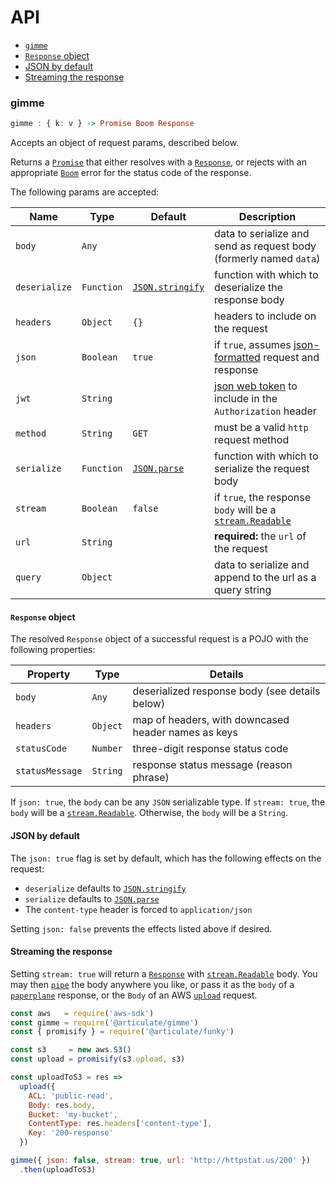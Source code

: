 # API

- [`gimme`](#gimme)
- [`Response` object](#response-object)
- [JSON by default](#json-by-default)
- [Streaming the response](#streaming-the-response)

### gimme

```haskell
gimme : { k: v } -> Promise Boom Response
```

Accepts an object of request params, described below.

Returns a [`Promise`](http://devdocs.io/javascript/global_objects/promise) that either resolves with a [`Response`](#response-object), or rejects with an appropriate [`Boom`](https://www.npmjs.com/package/boom) error for the status code of the response.

The following params are accepted:

| Name | Type | Default | Description |
| ---- | ---- | ------- | ----------- |
| `body` | `Any` | | data to serialize and send as request body (formerly named `data`) |
| `deserialize` | `Function` | [`JSON.stringify`](http://devdocs.io/javascript/global_objects/json/stringify) | function with which to deserialize the response body |
| `headers` | `Object` | `{}` | headers to include on the request |
| `json` | `Boolean` | `true` | if `true`, assumes [json-formatted](#json-by-default) request and response |
| `jwt` | `String` | | [json web token](https://jwt.io/) to include in the `Authorization` header |
| `method` | `String` | `GET` | must be a valid `http` request method |
| `serialize` | `Function` | [`JSON.parse`](http://devdocs.io/javascript/global_objects/json/parse) | function with which to serialize the request body |
| `stream` | `Boolean` | `false` | if `true`, the response `body` will be a [`stream.Readable`](http://devdocs.io/node/stream#stream_class_stream_readable) |
| `url` | `String` | | **required:** the `url` of the request |
| `query` | `Object` | | data to serialize and append to the url as a query string |

#### `Response` object

The resolved `Response` object of a successful request is a POJO with the following properties:

| Property | Type | Details |
| -------- | ---- | ------- |
| `body` | `Any` | deserialized response body (see details below) |
| `headers` | `Object` | map of headers, with downcased header names as keys |
| `statusCode` | `Number` | three-digit response status code |
| `statusMessage` | `String` | response status message (reason phrase) |

If `json: true`, the `body` can be any `JSON` serializable type.  If `stream: true`, the `body` will be a [`stream.Readable`](http://devdocs.io/node/stream#stream_class_stream_readable).  Otherwise, the `body` will be a `String`.

#### JSON by default

The `json: true` flag is set by default, which has the following effects on the request:

- `deserialize` defaults to [`JSON.stringify`](http://devdocs.io/javascript/global_objects/json/stringify)
- `serialize` defaults to [`JSON.parse`](http://devdocs.io/javascript/global_objects/json/parse)
- The `content-type` header is forced to `application/json`

Setting `json: false` prevents the effects listed above if desired.

#### Streaming the response

Setting `stream: true` will return a [`Response`](#response-object) with [`stream.Readable`](http://devdocs.io/node/stream#stream_class_stream_readable) body.  You may then [`pipe`](http://devdocs.io/node/stream#stream_readable_pipe_destination_options) the body anywhere you like, or pass it as the `body` of a [`paperplane`](https://github.com/articulate/paperplane/blob/master/docs/getting-started.md#response-object) response, or the `Body` of an AWS [`upload`](http://docs.aws.amazon.com/AWSJavaScriptSDK/latest/AWS/S3.html#upload-property) request.

```js
const aws   = require('aws-sdk')
const gimme = require('@articulate/gimme')
const { promisify } = require('@articulate/funky')

const s3     = new aws.S3()
const upload = promisify(s3.upload, s3)

const uploadToS3 = res =>
  upload({
    ACL: 'public-read',
    Body: res.body,
    Bucket: 'my-bucket',
    ContentType: res.headers['content-type'],
    Key: '200-response'
  })

gimme({ json: false, stream: true, url: 'http://httpstat.us/200' })
  .then(uploadToS3)
```

